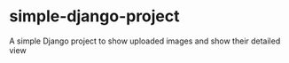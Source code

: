 # simple-django-project
A simple Django project to show uploaded images and show their detailed view
